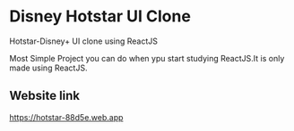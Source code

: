 # Disney Hotstar UI Clone

Hotstar-Disney+ UI clone using ReactJS

Most Simple Project you can do when ypu start studying ReactJS.It is only made using ReactJS.


## Website link

https://hotstar-88d5e.web.app


